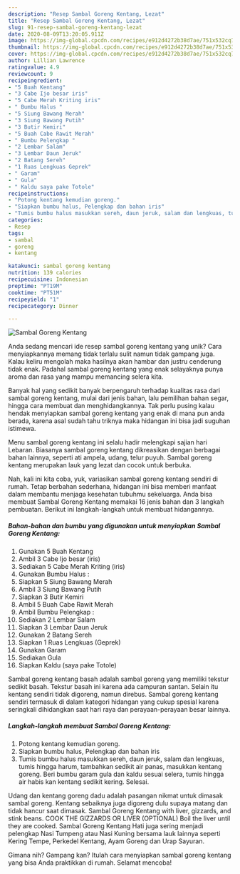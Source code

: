 ```yaml
---
description: "Resep Sambal Goreng Kentang, Lezat"
title: "Resep Sambal Goreng Kentang, Lezat"
slug: 91-resep-sambal-goreng-kentang-lezat
date: 2020-08-09T13:20:05.911Z
image: https://img-global.cpcdn.com/recipes/e912d4272b38d7ae/751x532cq70/sambal-goreng-kentang-foto-resep-utama.jpg
thumbnail: https://img-global.cpcdn.com/recipes/e912d4272b38d7ae/751x532cq70/sambal-goreng-kentang-foto-resep-utama.jpg
cover: https://img-global.cpcdn.com/recipes/e912d4272b38d7ae/751x532cq70/sambal-goreng-kentang-foto-resep-utama.jpg
author: Lillian Lawrence
ratingvalue: 4.9
reviewcount: 9
recipeingredient:
- "5 Buah Kentang"
- "3 Cabe Ijo besar iris"
- "5 Cabe Merah Kriting iris"
- " Bumbu Halus "
- "5 Siung Bawang Merah"
- "3 Siung Bawang Putih"
- "3 Butir Kemiri"
- "5 Buah Cabe Rawit Merah"
- " Bumbu Pelengkap "
- "2 Lembar Salam"
- "3 Lembar Daun Jeruk"
- "2 Batang Sereh"
- "1 Ruas Lengkuas Geprek"
- " Garam"
- " Gula"
- " Kaldu saya pake Totole"
recipeinstructions:
- "Potong kentang kemudian goreng."
- "Siapkan bumbu halus, Pelengkap dan bahan iris"
- "Tumis bumbu halus masukkan sereh, daun jeruk, salam dan lengkuas, tumis hingga harum, tambahkan sedikit air panas, masukkan kentang goreng. Beri bumbu garam gula dan kaldu sesuai selera, tumis hingga air habis kan kentang sedikit kering. Selesai."
categories:
- Resep
tags:
- sambal
- goreng
- kentang

katakunci: sambal goreng kentang 
nutrition: 139 calories
recipecuisine: Indonesian
preptime: "PT19M"
cooktime: "PT51M"
recipeyield: "1"
recipecategory: Dinner

---
```



![Sambal Goreng Kentang](https://img-global.cpcdn.com/recipes/e912d4272b38d7ae/751x532cq70/sambal-goreng-kentang-foto-resep-utama.jpg)

Anda sedang mencari ide resep sambal goreng kentang yang unik? Cara menyiapkannya memang tidak terlalu sulit namun tidak gampang juga. Kalau keliru mengolah maka hasilnya akan hambar dan justru cenderung tidak enak. Padahal sambal goreng kentang yang enak selayaknya punya aroma dan rasa yang mampu memancing selera kita.

Banyak hal yang sedikit banyak berpengaruh terhadap kualitas rasa dari sambal goreng kentang, mulai dari jenis bahan, lalu pemilihan bahan segar, hingga cara membuat dan menghidangkannya. Tak perlu pusing kalau hendak menyiapkan sambal goreng kentang yang enak di mana pun anda berada, karena asal sudah tahu triknya maka hidangan ini bisa jadi suguhan istimewa.

Menu sambal goreng kentang ini selalu hadir melengkapi sajian hari Lebaran. Biasanya sambal goreng kentang dikreasikan dengan berbagai bahan lainnya, seperti ati ampela, udang, telur puyuh. Sambal goreng kentang merupakan lauk yang lezat dan cocok untuk berbuka.


Nah, kali ini kita coba, yuk, variasikan sambal goreng kentang sendiri di rumah. Tetap berbahan sederhana, hidangan ini bisa memberi manfaat dalam membantu menjaga kesehatan tubuhmu sekeluarga. Anda bisa membuat Sambal Goreng Kentang memakai 16 jenis bahan dan 3 langkah pembuatan. Berikut ini langkah-langkah untuk membuat hidangannya.

<!--inarticleads1-->

##### Bahan-bahan dan bumbu yang digunakan untuk menyiapkan Sambal Goreng Kentang:

1. Gunakan 5 Buah Kentang
1. Ambil 3 Cabe Ijo besar (iris)
1. Sediakan 5 Cabe Merah Kriting (iris)
1. Gunakan  Bumbu Halus :
1. Siapkan 5 Siung Bawang Merah
1. Ambil 3 Siung Bawang Putih
1. Siapkan 3 Butir Kemiri
1. Ambil 5 Buah Cabe Rawit Merah
1. Ambil  Bumbu Pelengkap :
1. Sediakan 2 Lembar Salam
1. Siapkan 3 Lembar Daun Jeruk
1. Gunakan 2 Batang Sereh
1. Siapkan 1 Ruas Lengkuas (Geprek)
1. Gunakan  Garam
1. Sediakan  Gula
1. Siapkan  Kaldu (saya pake Totole)


Sambal goreng kentang basah adalah sambal goreng yang memiliki tekstur sedikit basah. Tekstur basah ini karena ada campuran santan. Selain itu kentang sendiri tidak digoreng, namun direbus. Sambal goreng kentang sendiri termasuk di dalam kategori hidangan yang cukup spesial karena seringkali dihidangkan saat hari raya dan perayaan-perayaan besar lainnya. 

<!--inarticleads2-->

##### Langkah-langkah membuat Sambal Goreng Kentang:

1. Potong kentang kemudian goreng.
1. Siapkan bumbu halus, Pelengkap dan bahan iris
1. Tumis bumbu halus masukkan sereh, daun jeruk, salam dan lengkuas, tumis hingga harum, tambahkan sedikit air panas, masukkan kentang goreng. Beri bumbu garam gula dan kaldu sesuai selera, tumis hingga air habis kan kentang sedikit kering. Selesai.


Udang dan kentang goreng dadu adalah pasangan nikmat untuk dimasak sambal goreng. Kentang sebaiknya juga digoreng dulu supaya matang dan tidak hancur saat dimasak. Sambal Goreng Kentang with liver, gizzards, and stink beans. COOK THE GIZZARDS OR LIVER (OPTIONAL) Boil the liver until they are cooked. Sambal Goreng Kentang Hati juga sering menjadi pelengkap Nasi Tumpeng atau Nasi Kuning bersama lauk lainnya seperti Kering Tempe, Perkedel Kentang, Ayam Goreng dan Urap Sayuran. 

Gimana nih? Gampang kan? Itulah cara menyiapkan sambal goreng kentang yang bisa Anda praktikkan di rumah. Selamat mencoba!
